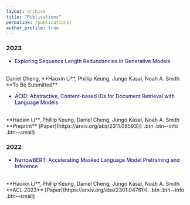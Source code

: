 ```yaml
---
layout: archive
title: "Publications"
permalink: /publications/
author_profile: true
---
```


### 2023

* <span style="color:navy">Exploring Sequence Length Redundancies in Generative Models</span>
<br>
Daniel Cheng, **Haoxin Li**, Phillip Keung, Jungo Kasai, Noah A. Smith
<br>
**To Be Submitted**

* <span style="color:navy">ACID: Abstractive, Content-based IDs for Document Retrieval with Language Models</span>
<br>
**Haoxin Li**, Phillip Keung, Daniel Cheng, Jungo Kasai, Noah A. Smith            
**Preprint**          
[Paper](https://arxiv.org/abs/2311.08593){: .btn .btn--info .btn--small}

### 2022

* <span style="color:navy">NarrowBERT: Accelerating Masked Language Model Pretraining and Inference</span>
<br>
**Haoxin Li**, Phillip Keung, Daniel Cheng, Jungo Kasai, Noah A. Smith               
**ACL 2023**                                       
[Paper](https://arxiv.org/abs/2301.04761){: .btn .btn--info .btn--small}   
  
